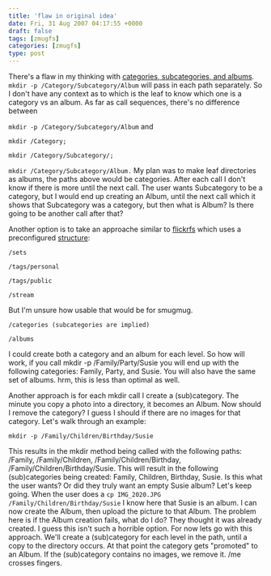 ```yaml
---
title: 'flaw in original idea'
date: Fri, 31 Aug 2007 04:17:55 +0000
draft: false
tags: [zmugfs]
categories: [zmugfs]
type: post
---
```


There's a flaw in my thinking with [categories, subcategories, and albums](http://zeusville.wordpress.com/2007/08/24/categories-subcategories-and-albums-oh-my/). `mkdir -p /Category/Subcategory/Album` will pass in each path separately. So I don't have any context as to which is the leaf to know which one is a category vs an album. As far as call sequences, there's no difference between

`mkdir -p /Category/Subcategory/Album` and

`mkdir /Category;`

`mkdir /Category/Subcategory/;`

`mkdir /Category/Subcategory/Album.` My plan was to make leaf directories as albums, the paths above would be categories. After each call I don't know if there is more until the next call. The user wants Subcategory to be a category, but I would end up creating an Album, until the next call which it shows that Subcategory was a category, but then what is Album? Is there going to be another call after that?

Another option is to take an approache similar to [flickrfs](http://manishrjain.googlepages.com/flickrfs) which uses a preconfigured [structure](http://manishrjain.googlepages.com/flickrfs#structure):

`/sets`

`/tags/personal`

`/tags/public`

`/stream`

But I'm unsure how usable that would be for smugmug.

`/categories (subcategories are implied)`

`/albums`

I could create both a category and an album for each level. So how will work, if you call mkdir -p /Family/Party/Susie you will end up with the following categories: Family, Party, and Susie. You will also have the same set of albums. hrm, this is less than optimal as well.

Another approach is for each mkdir call I create a (sub)category. The minute you copy a photo into a directory, it becomes an Album. Now should I remove the category? I guess I should if there are no images for that category. Let's walk through an example:

`mkdir -p /Family/Children/Birthday/Susie`

This results in the mkdir method being called with the following paths: /Family, /Family/Children, /Family/Children/Birthday, /Family/Children/Birthday/Susie. This will result in the following (sub)categories being created: Family, Children, Birthday, Susie. Is this what the user wants? Or did they truly want an empty Susie album? Let's keep going. When the user does a `cp IMG_2020.JPG /Family/Children/Birthday/Susie` I know here that Susie is an album. I can now create the Album, then upload the picture to that Album. The problem here is if the Album creation fails, what do I do? They thought it was already created. I guess this isn't such a horrible option. For now lets go with this approach. We'll create a (sub)category for each level in the path, until a copy to the directory occurs. At that point the category gets "promoted" to an Album. If the (sub)category contains no images, we remove it. /me crosses fingers.